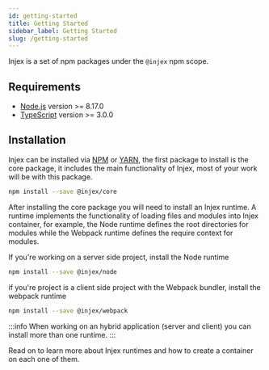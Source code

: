 ```yaml
---
id: getting-started
title: Getting Started
sidebar_label: Getting Started
slug: /getting-started
---
```


Injex is a set of npm packages under the `@injex` npm scope.

## Requirements

- [Node.js](https://nodejs.org/en/) version >= 8.17.0
- [TypeScript](https://www.typescriptlang.org/) version >= 3.0.0

## Installation

Injex can be installed via [NPM](https://www.npmjs.com/) or [YARN](https://yarnpkg.com/), the first package to install is the core package, it includes the main functionality of Injex, most of your work will be with this package.

```bash npm2yarn
npm install --save @injex/core
```

After installing the core package you will need to install an Injex runtime. A runtime implements the functionality of loading files and modules into Injex container, for example, the Node runtime defines the root directories for modules while the Webpack runtime defines the require context for modules.

If you're working on a server side project, install the Node runtime

```bash npm2yarn
npm install --save @injex/node
```

if you're project is a client side project with the Webpack bundler, install the webpack runtime

```bash npm2yarn
npm install --save @injex/webpack
```

:::info
When working on an hybrid application (server and client) you can install more than one runtime.
:::

Read on to learn more about Injex runtimes and how to create a container on each one of them.
